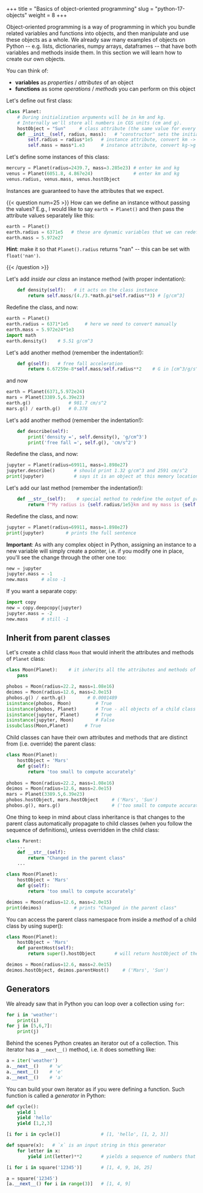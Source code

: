 +++
title = "Basics of object-oriented programming"
slug = "python-17-objects"
weight = 8
+++

<!-- Most notably, climate scientists have a very good handle on structured/procedural programming concepts, but generally -->
<!-- have little to no knowledge of the object-oriented programming concepts that underpin Python. For example, classes, -->
<!-- class methods, inheritance, etc. will likely be foreign to most people at CCCma. -->

Object-oriented programming is a way of programming in which you bundle related variables and functions into
objects, and then manipulate and use these objects as a whole. We already saw many examples of objects on
Python -- e.g. lists, dictionaries, numpy arrays, dataframes -- that have both variables and methods inside
them. In this section we will learn how to create our own objects.

You can think of:

- **variables** as *properties* / *attributes* of an object
- **functions** as some *operations* / *methods* you can perform on this object

Let's define out first class:

```py
class Planet:
    # During initialization arguments will be in km and kg.
    # Internally we'll store all numbers in CGS units (cm and g).
    hostObject = "Sun"     # class attribute (the same value for every class instance)
    def __init__(self, radius, mass):   # "constructor" sets the initial state of a newly created object
        self.radius = radius*1e5   # instance attribute, convert km -> cm
        self.mass = mass*1.e3      # instance attribute, convert kg->g
```

Let's define some instances of this class:

```py
mercury = Planet(radius=2439.7, mass=3.285e23) # enter km and kg
venus = Planet(6051.8, 4.867e24)               # enter km and kg
venus.radius, venus.mass, venus.hostObject
```

Instances are guaranteed to have the attributes that we expect.

{{< question num=25 >}}
How can we define an instance without passing the values? E.g., I would like to say `earth = Planet()` and then pass the
attribute values separately like this:
```py
earth = Planet()
earth.radius = 6371e5   # these are dynamic variables that we can redefine
earth.mass = 5.972e27
```
**Hint**: make it so that `Planet().radius` returns "nan" -- this can be set with `float('nan')`.

<!-- ```py -->
<!-- class Planet: -->
<!--     # During initialization arguments will be in km and kg. -->
<!--     # Internally we'll store all numbers in CGS units (cm and g). -->
<!--     hostObject = "Sun"     # class attribute (the same value for every class instance) -->
<!--     def __init__(self, radius=float('nan'), mass=float('nan')): -->
<!--         self.radius = radius*1e5   # instance attribute, convert km -> cm -->
<!--         self.mass = mass*1.e3      # instance attribute, convert kg->g -->
<!-- ``` -->

{{< /question >}}

Let's add *inside our class* an instance method (with proper indentation):

```py
    def density(self):   # it acts on the class instance
        return self.mass/(4./3.*math.pi*self.radius**3) # [g/cm^3]
```

Redefine the class, and now:

```py
earth = Planet()
earth.radius = 6371*1e5      # here we need to convert manually
earth.mass = 5.972e24*1e3
import math
earth.density()    # 5.51 g/cm^3
```

Let's add another method (remember the indentation!):

```py
    def g(self):   # free fall acceleration
        return 6.67259e-8*self.mass/self.radius**2    # G in [cm^3/g/s^2]
```

and now

```py
earth = Planet(6371,5.972e24)
mars = Planet(3389.5,6.39e23)
earth.g()              # 981.7 cm/s^2
mars.g() / earth.g()   # 0.378
```

Let's add another method (remember the indentation!):

```py
    def describe(self):
        print('density =', self.density(), 'g/cm^3')
        print('free fall =', self.g(), 'cm/s^2')
```

Redefine the class, and now:

```py
jupyter = Planet(radius=69911, mass=1.898e27)
jupyter.describe()       # should print 1.32 g/cm^3 and 2591 cm/s^2
print(jupyter)           # says it is an object at this memory location (not very descriptive)
```

Let's add our last method (remember the indentation!):

```py
    def __str__(self):    # special method to redefine the output of print(self)
        return f"My radius is {self.radius/1e5}km and my mass is {self.mass/1e3}kg"
```

Redefine the class, and now:

```py
jupyter = Planet(radius=69911, mass=1.898e27)
print(jupyter)        # prints the full sentence
```

**Important**: As with any complex object in Python, assigning an instance to a new variable will simply create a
pointer, i.e. if you modify one in place, you'll see the change through the other one too:

```py
new = jupyter
jupyter.mass = -1
new.mass     # also -1
```

If you want a separate copy:

```py
import copy
new = copy.deepcopy(jupyter)
jupyter.mass = -2
new.mass     # still -1
```

## Inherit from parent classes

Let's create a child class `Moon` that would inherit the attributes and methods of `Planet` class:

```py
class Moon(Planet):    # it inherits all the attributes and methods of the parent process
    pass

phobos = Moon(radius=22.2, mass=1.08e16)
deimos = Moon(radius=12.6, mass=2.0e15)
phobos.g() / earth.g()        # 0.0001489
isinstance(phobos, Moon)         # True
isinstance(phobos, Planet)       # True - all objects of a child class are instances of the parent class
isinstance(jupyter, Planet)      # True
isinstance(jupyter, Moon)        # False
issubclass(Moon,Planet)      # True
```

Child classes can have their own attributes and methods that are distinct from (i.e. override) the parent class:

```py
class Moon(Planet):
    hostObject = 'Mars'
    def g(self):
        return 'too small to compute accurately'
    
phobos = Moon(radius=22.2, mass=1.08e16)
deimos = Moon(radius=12.6, mass=2.0e15)
mars = Planet(3389.5,6.39e23)
phobos.hostObject, mars.hostObject     # ('Mars', 'Sun')
phobos.g(), mars.g()                   # ('too small to compute accurately', 371.1282569773226)
```

One thing to keep in mind about class inheritance is that changes to the parent class automatically propagate to child
classes (when you follow the sequence of definitions), unless overridden in the child class:

```py
class Parent:
	...
    def __str__(self):
        return "Changed in the parent class"
	...

class Moon(Planet):
    hostObject = 'Mars'
    def g(self):
        return 'too small to compute accurately'

deimos = Moon(radius=12.6, mass=2.0e15)
print(deimos)            # prints "Changed in the parent class"
```

You can access the parent class namespace from inside a *method* of a child class by using super():

```py
class Moon(Planet):
    hostObject = 'Mars'
    def parentHost(self):
        return super().hostObject       # will return hostObject of the parent class

deimos = Moon(radius=12.6, mass=2.0e15)
deimos.hostObject, deimos.parentHost()     # ('Mars', 'Sun')
```

## Generators

We already saw that in Python you can loop over a collection using `for`:

```py
for i in 'weather':
    print(i)
for j in [5,6,7]:
    print(j)
```

Behind the scenes Python creates an iterator out of a collection. This iterator has a `__next__()` method, i.e. it does
something like:

```py
a = iter('weather')
a.__next__()    # 'w'
a.__next__()    # 'e'
a.__next__()    # 'a'
```

You can build your own iterator as if you were defining a function. Such function is called a *generator* in Python:

```py
def cycle():
    yield 1
    yield 'hello'
    yield [1,2,3]

[i for i in cycle()]               # [1, 'hello', [1, 2, 3]]

def square(x):   # `x` is an input string in this generator
    for letter in x:
        yield int(letter)**2       # yields a sequence of numbers that you can cycle through

[i for i in square('12345')]       # [1, 4, 9, 16, 25]

a = square('12345')
[a.__next__() for i in range(3)]   # [1, 4, 9]
```
